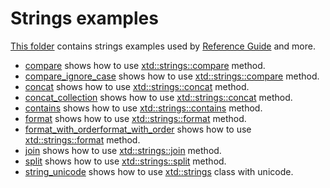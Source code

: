 # Strings examples

[This folder](.) contains strings examples used by [Reference Guide](https://codedocs.xyz/gammasoft71/xtd/) and more.

* [compare](compare/README.md) shows how to use [xtd::strings::compare](../../../src/xtd.core/include/xtd/strings.h) method.
* [compare_ignore_case](compare_ignore_case/README.md) shows how to use [xtd::strings::compare](../../../src/xtd.core/include/xtd/strings.h) method.
* [concat](concat/README.md) shows how to use [xtd::strings::concat](../../../src/xtd.core/include/xtd/strings.h) method.
* [concat_collection](concat_collection/README.md) shows how to use [xtd::strings::concat](../../../src/xtd.core/include/xtd/strings.h) method.
* [contains](contains/README.md) shows how to use [xtd::strings::contains](../../../src/xtd.core/include/xtd/strings.h) method.
* [format](format/README.md) shows how to use [xtd::strings::format](../../../src/xtd.core/include/xtd/strings.h) method.
* [format_with_orderformat_with_order](format_with_order/README.md) shows how to use [xtd::strings::format](../../../src/xtd.core/include/xtd/strings.h) method.
* [join](join/README.md) shows how to use [xtd::strings::join](../../../src/xtd.core/include/xtd/strings.h) method.
* [split](split/README.md) shows how to use [xtd::strings::split](../../../src/xtd.core/include/xtd/strings.h) method.
* [string_unicode](string_unicode/README.md) shows how to use [xtd::strings](../../../src/xtd.core/include/xtd/strings.h) class with unicode.
